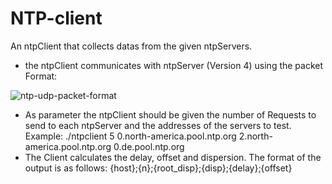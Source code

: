 # NTP-client
An ntpClient that collects datas from the given ntpServers.

- the ntpClient communicates with ntpServer (Version 4) using the packet Format:

![ntp-udp-packet-format](https://user-images.githubusercontent.com/83579009/129638666-e399e816-0483-4a55-85d6-ab2a56c27d81.png)

- As parameter the ntpClient should be given the number of Requests to send to each ntpServer and the addresses of the servers to test. Example:
    ./ntpclient 5 0.north-america.pool.ntp.org 2.north-america.pool.ntp.org 0.de.pool.ntp.org
- The Client calculates the delay, offset and dispersion. The format of the output is as follows:
    {host};{n};{root_disp};{disp};{delay};{offset}
